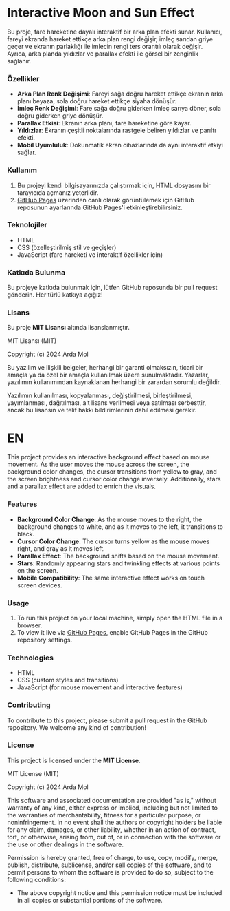 # Interactive Moon and Sun Effect 

Bu proje, fare hareketine dayalı interaktif bir arka plan efekti sunar. Kullanıcı, fareyi ekranda hareket ettikçe arka plan rengi değişir, imleç sarıdan griye geçer ve ekranın parlaklığı ile imlecin rengi ters orantılı olarak değişir. Ayrıca, arka planda yıldızlar ve parallax efekti ile görsel bir zenginlik sağlanır.

### Özellikler
- **Arka Plan Renk Değişimi**: Fareyi sağa doğru hareket ettikçe ekranın arka planı beyaza, sola doğru hareket ettikçe siyaha dönüşür.
- **İmleç Renk Değişimi**: Fare sağa doğru giderken imleç sarıya döner, sola doğru giderken griye dönüşür.
- **Parallax Etkisi**: Ekranın arka planı, fare hareketine göre kayar.
- **Yıldızlar**: Ekranın çeşitli noktalarında rastgele beliren yıldızlar ve parıltı efekti.
- **Mobil Uyumluluk**: Dokunmatik ekran cihazlarında da aynı interaktif etkiyi sağlar.

### Kullanım

1. Bu projeyi kendi bilgisayarınızda çalıştırmak için, HTML dosyasını bir tarayıcıda açmanız yeterlidir.
2. [GitHub Pages](https://pages.github.com/) üzerinden canlı olarak görüntülemek için GitHub reposunun ayarlarında GitHub Pages'i etkinleştirebilirsiniz.

### Teknolojiler
- HTML
- CSS (özelleştirilmiş stil ve geçişler)
- JavaScript (fare hareketi ve interaktif özellikler için)

### Katkıda Bulunma
Bu projeye katkıda bulunmak için, lütfen GitHub reposunda bir pull request gönderin. Her türlü katkıya açığız!

### Lisans

Bu proje **MIT Lisansı** altında lisanslanmıştır.

MIT Lisansı (MIT)

Copyright (c) 2024 Arda Mol

Bu yazılım ve ilişkili belgeler, herhangi bir garanti olmaksızın, ticari bir amaçla ya da özel bir amaçla kullanılmak üzere sunulmaktadır. Yazarlar, yazılımın kullanımından kaynaklanan herhangi bir zarardan sorumlu değildir.

Yazılımın kullanılması, kopyalanması, değiştirilmesi, birleştirilmesi, yayımlanması, dağıtılması, alt lisans verilmesi veya satılması serbesttir, ancak bu lisansın ve telif hakkı bildirimlerinin dahil edilmesi gerekir.


# EN 


This project provides an interactive background effect based on mouse movement. As the user moves the mouse across the screen, the background color changes, the cursor transitions from yellow to gray, and the screen brightness and cursor color change inversely. Additionally, stars and a parallax effect are added to enrich the visuals.

### Features
- **Background Color Change**: As the mouse moves to the right, the background changes to white, and as it moves to the left, it transitions to black.
- **Cursor Color Change**: The cursor turns yellow as the mouse moves right, and gray as it moves left.
- **Parallax Effect**: The background shifts based on the mouse movement.
- **Stars**: Randomly appearing stars and twinkling effects at various points on the screen.
- **Mobile Compatibility**: The same interactive effect works on touch screen devices.

### Usage

1. To run this project on your local machine, simply open the HTML file in a browser.
2. To view it live via [GitHub Pages](https://pages.github.com/), enable GitHub Pages in the GitHub repository settings.

### Technologies
- HTML
- CSS (custom styles and transitions)
- JavaScript (for mouse movement and interactive features)

### Contributing
To contribute to this project, please submit a pull request in the GitHub repository. We welcome any kind of contribution!

### License

This project is licensed under the **MIT License**.

MIT License (MIT)

Copyright (c) 2024 Arda Mol

This software and associated documentation are provided "as is," without warranty of any kind, either express or implied, including but not limited to the warranties of merchantability, fitness for a particular purpose, or noninfringement. In no event shall the authors or copyright holders be liable for any claim, damages, or other liability, whether in an action of contract, tort, or otherwise, arising from, out of, or in connection with the software or the use or other dealings in the software.

Permission is hereby granted, free of charge, to use, copy, modify, merge, publish, distribute, sublicense, and/or sell copies of the software, and to permit persons to whom the software is provided to do so, subject to the following conditions:
- The above copyright notice and this permission notice must be included in all copies or substantial portions of the software.
